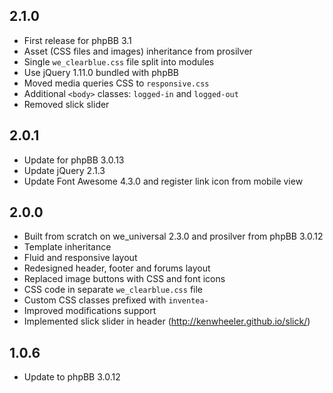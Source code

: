 2.1.0
-----

- First release for phpBB 3.1
- Asset (CSS files and images) inheritance from prosilver
- Single `we_clearblue.css` file split into modules
- Use jQuery 1.11.0 bundled with phpBB
- Moved media queries CSS to `responsive.css`
- Additional `<body>` classes: `logged-in` and `logged-out`
- Removed slick slider


2.0.1
-----

- Update for phpBB 3.0.13
- Update jQuery 2.1.3
- Update Font Awesome 4.3.0 and register link icon from mobile view


2.0.0
-----

- Built from scratch on we_universal 2.3.0 and prosilver from phpBB 3.0.12
- Template inheritance
- Fluid and responsive layout
- Redesigned header, footer and forums layout
- Replaced image buttons with CSS and font icons
- CSS code in separate `we_clearblue.css` file
- Custom CSS classes prefixed with `inventea-`
- Improved modifications support
- Implemented slick slider in header (http://kenwheeler.github.io/slick/)


1.0.6
-----

- Update to phpBB 3.0.12
